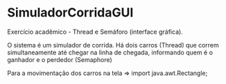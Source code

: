 # SimuladorCorridaGUI

Exercício acadêmico - Thread e Semáforo (interface gráfica).

O sistema é um simulador de corrida. Há dois carros (Thread) que correm simultaneamente até chegar na linha de chegada, informando quem é o ganhador e o perdedor (Semaphore)

Para a movimentação dos carros na tela =>  import java.awt.Rectangle;